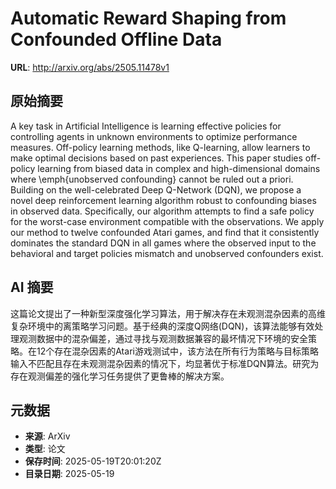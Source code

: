 # Automatic Reward Shaping from Confounded Offline Data

**URL**: http://arxiv.org/abs/2505.11478v1

## 原始摘要

A key task in Artificial Intelligence is learning effective policies for
controlling agents in unknown environments to optimize performance measures.
Off-policy learning methods, like Q-learning, allow learners to make optimal
decisions based on past experiences. This paper studies off-policy learning
from biased data in complex and high-dimensional domains where \emph{unobserved
confounding} cannot be ruled out a priori. Building on the well-celebrated Deep
Q-Network (DQN), we propose a novel deep reinforcement learning algorithm
robust to confounding biases in observed data. Specifically, our algorithm
attempts to find a safe policy for the worst-case environment compatible with
the observations. We apply our method to twelve confounded Atari games, and
find that it consistently dominates the standard DQN in all games where the
observed input to the behavioral and target policies mismatch and unobserved
confounders exist.


## AI 摘要

这篇论文提出了一种新型深度强化学习算法，用于解决存在未观测混杂因素的高维复杂环境中的离策略学习问题。基于经典的深度Q网络(DQN)，该算法能够有效处理观测数据中的混杂偏差，通过寻找与观测数据兼容的最坏情况下环境的安全策略。在12个存在混杂因素的Atari游戏测试中，该方法在所有行为策略与目标策略输入不匹配且存在未观测混杂因素的情况下，均显著优于标准DQN算法。研究为存在观测偏差的强化学习任务提供了更鲁棒的解决方案。

## 元数据

- **来源**: ArXiv
- **类型**: 论文
- **保存时间**: 2025-05-19T20:01:20Z
- **目录日期**: 2025-05-19
